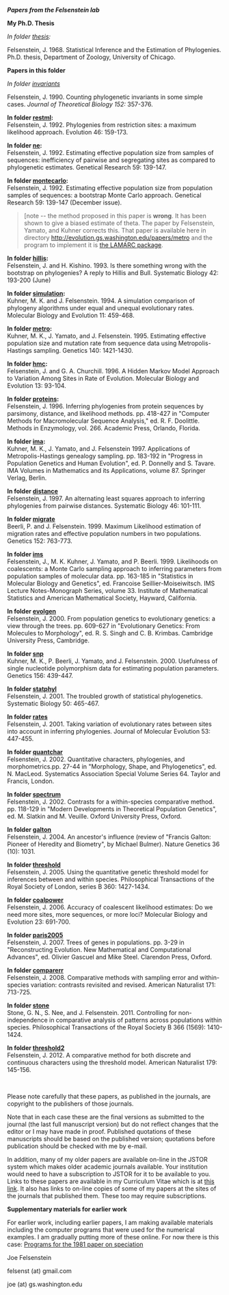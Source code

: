 
***Papers from the Felsenstein lab***

**My Ph.D. Thesis**

*In folder [thesis](thesis):*

Felsenstein, J. 1968.  Statistical Inference and the Estimation of Phylogenies.  Ph.D.
thesis, Department of Zoology, University of Chicago.

**Papers in this folder**

*In folder [invariants](invariants)*

Felsenstein, J.  1990.  Counting phylogenetic invariants in some simple cases.  _Journal of Theoretical Biology_  *152:* 357-376.

<p>
<b>In folder <a href="restml">restml</a>:</b><br>
    Felsenstein, J.  1992.  Phylogenies from restriction sites: a maximum
       likelihood approach.  Evolution  46: 159-173.
<p> 
<b>In folder <a href="ne">ne</a>:</b><br>
    Felsenstein, J.  1992.  Estimating effective population size from
       samples of sequences: inefficiency of pairwise and segregating sites
       as compared to phylogenetic estimates.  Genetical Research  59: 139-147.
<p>
<b>In folder <a href="montecarlo">montecarlo</a>:</b><br>
    Felsenstein, J.   1992.   Estimating effective population size from
       population samples of sequences: a bootstrap Monte Carlo approach.
       Genetical Research  59: 139-147 (December issue).
<br>
<blockquote>
    [note -- the method proposed in this paper is <b>wrong</b>.  It has been
shown to
        give a biased estimate of theta.  The paper by Felsenstein,
        Yamato, and Kuhner corrects this.  That paper
        is available here in directory
        <a href="http://evolution.gs.washington.edu/papers/metro">http://evolution.gs.washington.edu/papers/metro</a>
        and the program to implement it is
        <a href="http://evolution.gs.washington.edu/lamarc.html">the LAMARC
package</a>.
</blockquote>
<p>
<b>In folder <a href="hillis">hillis</a>:</b><br>
    Felsenstein, J. and H. Kishino.   1993.  Is there something wrong with
       the bootstrap on phylogenies?  A reply to Hillis and Bull.  Systematic
       Biology  42: 193-200  (June)
<p>
<b>In folder <a href="simulation">simulation</a>:</b><br>
    Kuhner, M. K. and J. Felsenstein.  1994.  A simulation comparison of
       phylogeny algorithms under equal and unequal evolutionary rates.
       Molecular Biology and Evolution  11: 459-468.
<p>
<b>In folder <a href="metro">metro</a>:</b><br>
    Kuhner, M. K., J. Yamato, and J. Felsenstein. 1995.
      Estimating effective population size and mutation rate from sequence data
      using Metropolis-Hastings sampling. Genetics  140: 1421-1430.
<p>
<b>In folder <a href="hmc">hmc</a>:</b><br>
    Felsenstein, J. and G. A. Churchill. 1996.  A Hidden Markov Model Approach
        to Variation Among Sites in Rate of Evolution.  Molecular Biology
        and Evolution  13: 93-104.
<p>
<b>In folder <a href="proteins">proteins</a>:</b><br>
    Felsenstein, J.  1996.  Inferring phylogenies from protein sequences by
       parsimony, distance, and likelihood methods. pp. 418-427 in "Computer
       Methods for Macromolecular Sequence Analysis," ed. R. F. Doolittle.
       Methods in Enzymology, vol. 266.  Academic Press, Orlando, Florida.
<p>
<b>In folder <a href="ima">ima</a>:</b><br>
    Kuhner, M. K., J. Yamato, and J. Felsenstein  1997.  Applications of
       Metropolis-Hastings genealogy sampling.  pp. 183-192 in "Progress in
       Population Genetics and Human Evolution", ed. P. Donnelly and S. Tavare.
       IMA Volumes in Mathematics and its Applications, volume 87.  Springer
       Verlag, Berlin.
<p>
<b>In folder <a href="distance">distance</a></b><br>
    Felsenstein, J.  1997.  An alternating least squares approach to inferring
      phylogenies from pairwise distances.  Systematic Biology  46: 101-111.
<p>
<b>In folder <a href="migrate">migrate</a></b><br>
    Beerli, P. and J. Felsenstein. 1999. Maximum Likelihood estimation
       of migration rates and effective population numbers in two 
       populations. Genetics 152: 763-773.
<p>
<b>In folder <a href="ims">ims</a></b><br>
    Felsenstein, J., M. K. Kuhner, J. Yamato, and P. Beerli. 1999. 
       Likelihoods on coalescents: a Monte Carlo sampling approach to inferring
       parameters from population samples of molecular data.  pp. 163-185 in
       "Statistics in Molecular Biology and Genetics", ed.  Francoise
       Seillier-Moiseiwitsch.  IMS Lecture Notes-Monograph Series, volume 33.
       Institute of Mathematical Statistics and American Mathematical Society,
       Hayward, California.
<p>
<b>In folder <a href="evolgen">evolgen</a></b><br>
    Felsenstein, J.  2000.  From population genetics to evolutionary genetics:
       a view through the trees.  pp. 609-627 in "Evolutionary Genetics: From
       Molecules to Morphology", ed. R. S. Singh and C. B. Krimbas.
       Cambridge University Press, Cambridge.
<p>
<b>In folder <a href="snp">snp</a></b><br>
    Kuhner, M. K., P. Beerli, J. Yamato, and J. Felsenstein.  2000.
       Usefulness of single nucleotide polymorphism data for estimating
       population parameters.  Genetics  156: 439-447.
<p>
<b>In folder <a href="statphyl">statphyl</a></b><br>
    Felsenstein, J.  2001.  The troubled growth of statistical phylogenetics.
       Systematic Biology  50: 465-467.
<p>
<b>In folder <a href="rates">rates</a></b><br>
    Felsenstein, J.  2001.  Taking variation of evolutionary rates between
       sites into account in inferring phylogenies. Journal of
       Molecular Evolution 53: 447-455.
<p>
<b>In folder <a href="quantchar">quantchar</a></b><br>
    Felsenstein, J.  2002.  Quantitative characters, phylogenies, and
       morphometrics.pp. 27-44 in "Morphology, Shape, and Phylogenetics",
       ed. N. MacLeod.  Systematics Association Special Volume Series 64.
       Taylor and Francis, London.
<p>
<b>In folder <a href="spectrum">spectrum</a></b><br>
    Felsenstein, J.  2002. Contrasts for a within-species comparative method.
       pp.  118-129 in "Modern Developments in Theoretical Population
       Genetics", ed. M. Slatkin and M. Veuille.  Oxford University Press,
       Oxford.
<p>
<b>In folder <a href="galton">galton</a></b><br>
     Felsenstein, J. 2004.  An ancestor's influence (review of "Francis
        Galton: Pioneer of Heredity and Biometry", by Michael Bulmer).
        Nature Genetics 36 (10): 1031.
<p>
<b>In folder <a href="threshold">threshold</a></b><br>
     Felsenstein, J.  2005.  Using the quantitative genetic threshold model for
        inferences between and within species.  Philosophical Transactions of
        the Royal Society of London, series B  360: 1427-1434.
<p>
<b>In folder <a href="coalpower">coalpower</a></b><br>
    Felsenstein, J.  2006.  Accuracy of coalescent likelihood estimates:
       Do we need more sites, more sequences, or more loci?
       Molecular Biology and Evolution  23: 691-700.
<p>
<b>In folder <a href="paris2005">paris2005</a></b><br>
     Felsenstein, J.  2007.  Trees of genes in populations.  pp. 3-29 in
       "Reconstructing Evolution. New Mathematical and Computational Advances",
       ed. Olivier Gascuel and Mike Steel.  Clarendon Press, Oxford.
<p>
<b>In folder <a href="comparerr">comparerr</a></b><br>
    Felsenstein, J.  2008.  Comparative methods with sampling error and
       within-species variation: contrasts revisited and revised.
       American Naturalist 171: 713-725. 
<p>
<b>In folder <a href="stone">stone</a></b><br>
     Stone, G. N., S. Nee, and J. Felsenstein. 2011. Controlling for
        non-independence in comparative analysis of patterns across 
        populations within species. Philosophical Transactions of the Royal 
        Society B 366 (1569): 1410-1424. 
<p>
<b>In folder <a href="threshold2">threshold2</a></b><br>
   Felsenstein, J.  2012. A comparative method for both discrete and 
      continuous characters using the threshold model. American Naturalist 
      179: 145-156.
</pre>
<p>
&nbsp;
<p>
Please note carefully that these papers, as published in the journals, are
copyright to the publishers of those journals.
<p>
Note that in each case these are the final versions as submitted to the
journal (the last full manuscript version) but do not reflect changes that
the editor or I may have made in proof.  Published quotations of these
manuscripts should be based on the published version; quotations
before publication should be checked with me by e-mail.


In addition, many of my older papers are available on-line in the JSTOR system
which makes older academic journals available.  Your institution would need
to have a subscription to JSTOR for it to be available to you.  Links to
these papers are available in my Curriculum Vitae which is at
<a href="../felsenstein.cv.html">this link</a>.
It also has links to on-line copies of some of my papers at the sites of
the journals that published them.  These too may require subscriptions.

**Supplementary materials for earlier work**

For earlier work, including earlier papers, I am making available 
materials including the computer programs that were used for the 
numerical examples.  I am gradually putting more of these online.
For now there is this case:
[Programs for the 1981 paper on speciation](MEMO.md)


Joe Felsenstein

felsenst (at) gmail.com

joe (at) gs.washington.edu


